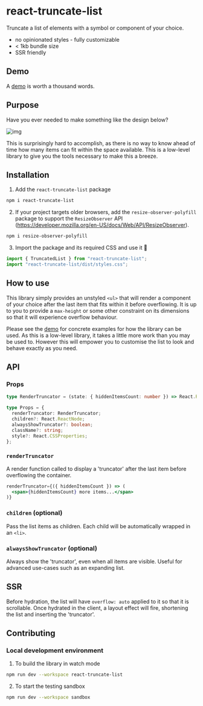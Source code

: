 # react-truncate-list

Truncate a list of elements with a symbol or component of your choice.

- no opinionated styles - fully customizable
- < 1kb bundle size
- SSR friendly

## Demo

A [demo](https://codesandbox.io/s/react-truncate-list-demo-okc5e) is worth a thousand words.

## Purpose

Have you ever needed to make something like the design below?

![img](images/use-case.png)

This is surprisingly hard to accomplish, as there is no way to know ahead of time how many items can fit within the space available. This is a low-level library to give you the tools necessary to make this a breeze.

## Installation

1. Add the `react-truncate-list` package

```bash
npm i react-truncate-list
```

2. If your project targets older browsers, add the `resize-observer-polyfill` package to support the `ResizeObserver` API (https://developer.mozilla.org/en-US/docs/Web/API/ResizeObserver).

```bash
npm i resize-observer-polyfill
```

3. Import the package and its required CSS and use it 🚀

```js
import { TruncatedList } from "react-truncate-list";
import "react-truncate-list/dist/styles.css";
```

## How to use

This library simply provides an unstyled `<ul>` that will render a component of your choice after the last item that fits within it before overflowing. It is up to you to provide a `max-height` or some other constraint on its dimensions so that it will experience overflow behaviour.

Please see the [demo](https://codesandbox.io/s/react-truncate-list-demo-okc5e) for concrete examples for how the library can be used. As this is a low-level library, it takes a little more work than you may be used to. However this will empower you to customise the list to look and behave exactly as you need.

## API

### Props

```ts
type RenderTruncator = (state: { hiddenItemsCount: number }) => React.ReactNode;

type Props = {
  renderTruncator: RenderTruncator;
  children?: React.ReactNode;
  alwaysShowTruncator?: boolean;
  className?: string;
  style?: React.CSSProperties;
};
```

### `renderTruncator`

A render function called to display a 'truncator' after the last item before overflowing the container.

```jsx
renderTruncator={({ hiddenItemsCount }) => (
  <span>{hiddenItemsCount} more items...</span>
)}
```

### `children` (optional)

Pass the list items as children. Each child will be automatically wrapped in an `<li>`.

### `alwaysShowTruncator` (optional)

Always show the 'truncator', even when all items are visible. Useful for advanced use-cases such as an expanding list.

## SSR

Before hydration, the list will have `overflow: auto` applied to it so that it is scrollable. Once hydrated in the client, a layout effect will fire, shortening the list and inserting the 'truncator'.

## Contributing

### Local development environment

1. To build the library in watch mode

```bash
npm run dev --workspace react-truncate-list
```

2. To start the testing sandbox

```bash
npm run dev --workspace sandbox
```
